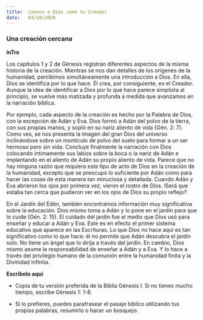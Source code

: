 ```yaml
---
title:  Conoce a Dios como tu Creador
date:   03/10/2020
---
```


### Una creación cercana

**inTro**

Los capítulos 1 y 2 de Génesis registran diferentes aspectos de la misma historia de la creación. Mientras se nos dan detalles de los orígenes de la humanidad, percibimos simultáneamente una introducción a Dios. En ella, Dios se identifica por lo que hace. Él crea, por consiguiente, es el Creador. Aunque la idea de identificar a Dios por lo que hace parece simplista al principio, se vuelve más matizada y profunda a medida que avanzamos en la narración bíblica.

Por ejemplo, cada aspecto de la creación es hecho por la Palabra de Dios, con la excepción de Adán y Eva. Dios formó a Adán del polvo de la tierra, con sus propias manos, y sopló en su nariz aliento de vida {Gén. 2: 7). Como ves, se nos presenta la imagen del gran Dios del universo inclinándose sobre un montículo de polvo del suelo para formar a un ser hermoso pero sin vida. Concluye finalmente la narración con Dios colocando íntimamente sus labios sobre la boca o la nariz de Adán e implantando en el aliento de Adán su propio aliento de vida. Parece que no hay ninguna razón que requiera este tipo de acto de Dios en la creación de la humanidad, excepto que se preocupó lo suficiente por Adán como para hacer las cosas de esta manera tan minuciosa y detallada. Cuando Adán y Eva abrieron los ojos por primera vez, vieron el rostro de Dios. lSerá que estaba tan cerca que pudieron ver en los ojos de Dios su propio reflejo?

En el Jardín del Edén, también encontramos información muy significativa sobre la educación. Dios mismo toma a Adán y lo pone en el jardín para que lo cuide (Gén. 2: 15). El cuidado del jardín fue el medio que Dios usó para enseñar y educar a Adán y Eva. Este es en efecto el primer sistema educativo que aparece en las Escrituras. Lo que Dios no hace aquí es tan significativo como lo que hace: él no permite que Adán descubra el jardín solo. No tiene un ángel que lo dirija a través del jardín. En cambio, Dios mismo asume la responsabilidad de enseñar a Adán y a Eva. Y lo hace a través del privilegio humano de la comunión entre la humanidad finita y la Divinidad infinita.

**Escríbelo aquí**

- Copia de tu versión preferida de la Biblia Génesis l. Si no tienes mucho tiempo, escribe Génesis 1: 1-8.

- Si lo prefieres, puedes parafrasear el pasaje bíblico utilizando tus propias palabras, resumirlo o hacer un bosquejo.
